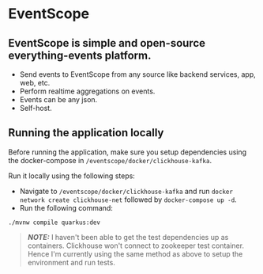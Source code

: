 # EventScope 

## EventScope is simple and open-source everything-events platform. 

* Send events to EventScope from any source like backend services, app, web, etc.
* Perform realtime aggregations on events. 
* Events can be any json.
* Self-host.

## Running the application locally

Before running the application, make sure you setup dependencies using the docker-compose in `/eventscope/docker/clickhouse-kafka`.

Run it locally using the following steps:
* Navigate to `/eventscope/docker/clickhouse-kafka` and run `docker network create clickhouse-net` followed by `docker-compose up -d`.
* Run the following command:
```shell script
./mvnw compile quarkus:dev
```

> **_NOTE:_**  I haven't been able to get the test dependencies up as containers. Clickhouse won't connect to zookeeper test container. Hence I'm currently using the same method as above to setup the environment and run tests.

